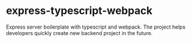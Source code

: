 # express-typescript-webpack

Express server boilerplate with typescript and webpack. The project helps developers quickly create new backend project in the future.
